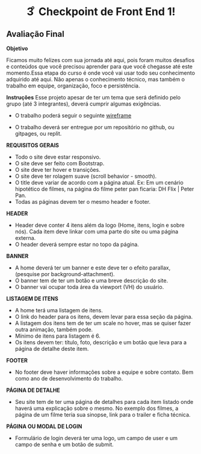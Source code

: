 <h1 align="center">3 ͦ  Checkpoint de Front End 1!</h1>

<h2> Avaliação Final  </h2>

**Objetivo**

Ficamos muito felizes com sua jornada até aqui, pois foram muitos desafios e conteúdos que você precisou aprender para que você chegasse até este momento.Essa etapa do curso é onde você vai usar todo seu conhecimento adquirido até aqui. Não apenas o conhecimento técnico, mas também o trabalho em equipe, organização, foco e persistência.

**Instruções**
Esse projeto apesar de ter um tema que será definido pelo grupo (até 3 integrantes), deverá cumprir algumas exigências.



- O trabalho poderá seguir o seguinte [wireframe](https://www.figma.com/file/hSgsjjoM7Mc88WVtQ5i9QV/Checkpoint-3)

- O trabalho deverá ser entregue por um repositório no github, ou gitpages, ou replit.

  

**REQUISITOS GERAIS**

- Todo o site deve estar responsivo.
- O site deve ser feito com Bootstrap.
- O site deve ter hover e transições.
- O site deve ter rolagem suave (scroll behavior - smooth).
- O title deve variar de acordo com a página atual. Ex: Em um cenário hipotético de filmes, na página do filme peter pan ficaria: DH Flix | Peter Pan.
- Todas as páginas devem ter o mesmo header e footer.



**HEADER**

- Header deve conter 4 itens além da logo (Home, itens, login e sobre nós). Cada item deve linkar com uma parte do site ou uma página externa.
- O header deverá sempre estar no topo da página. 



**BANNER**

- A home deverá ter um banner e este deve ter o efeito parallax, (pesquise por background-attachment).
- O banner tem de ter um botão e uma breve descrição do site.
- O banner vai ocupar toda área da viewport (VH) do usuário. 



**LISTAGEM DE ITENS**

- A home terá uma listagem de itens.
- O link do header para os itens, devem levar para essa seção da página.
- A listagem dos itens tem de ter um scale no hover, mas se quiser fazer outra animação, também pode.
- Mínimo de itens para listagem é 6.
- Os itens devem ter: título, foto, descrição e um botão que leva para a página de detalhe deste item.



**FOOTER**

- No footer deve haver informações sobre a equipe e sobre contato. Bem como ano de desenvolvimento do trabalho. 



**PÁGINA DE DETALHE**

- Seu site tem de ter uma página de detalhes para cada item listado onde haverá uma explicação sobre o mesmo. No exemplo dos filmes, a página de um filme teria sua sinopse, link para o trailer e ficha técnica.



**PÁGINA OU MODAL DE LOGIN**

- Formulário de login deverá ter uma logo, um campo de user e um campo de senha e um botão de submit.
